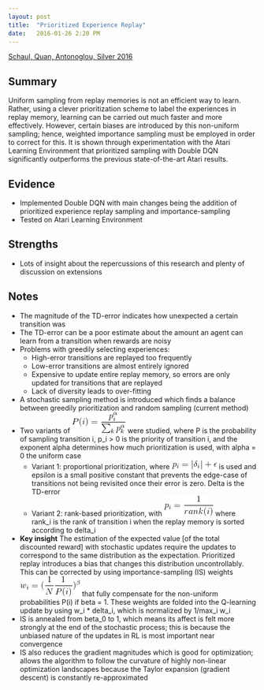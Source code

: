 ```yaml
---
layout: post
title:	"Prioritized Experience Replay"
date: 	2016-01-26 2:20 PM
---
```


[Schaul, Quan, Antonoglou, Silver 2016](http://arxiv.org/pdf/1511.05952.pdf)

## Summary ##
Uniform sampling from replay memories is not an efficient way to learn. Rather, using a clever prioritization scheme to label the experiences in replay memory, learning can be carried out much faster and more effectively. However, certain biases are introduced by this non-uniform sampling; hence, weighted importance sampling must be employed in order to correct for this. It is shown through experimentation with the Atari Learning Environment that prioritized sampling with Double DQN significantly outperforms the previous state-of-the-art Atari results.

## Evidence ## 
* Implemented Double DQN with main changes being the addition of prioritized experience replay sampling and importance-sampling 
* Tested on Atari Learning Environment

## Strengths ## 
* Lots of insight about the repercussions of this research and plenty of discussion on extensions

## Notes ## 
* The magnitude of the TD-error indicates how unexpected a certain transition was
* The TD-error can be a poor estimate about the amount an agent can learn from a transition when rewards are noisy
* Problems with greedily selecting experiences: 
	* High-error transitions are replayed too frequently
	* Low-error transitions are almost entirely ignored
	* Expensive to update entire replay memory, so errors are only updated for transitions that are replayed
	* Lack of diversity leads to over-fitting
* A stochastic sampling method is introduced which finds a balance between greedily prioritization and random sampling (current method)
* Two variants of ![Probability of sampling transition i](/assets/prioritized_exp_replay_1.gif) were studied, where P is the probability of sampling transition i, p_i > 0 is the priority of transition i, and the exponent alpha determines how much prioritization is used, with alpha = 0 the uniform case
	* Variant 1: proportional prioritization, where ![prioritized_exp_replay_2.gif](/assets/prioritized_exp_replay_2.gif) is used and epsilon is a small positive constant that prevents the edge-case of transitions not being revisited once their error is zero. Delta is the TD-error
	* Variant 2: rank-based prioritization, with ![prioritized_exp_replay_3.gif](/assets/prioritized_exp_replay_3.gif) where rank_i is the rank of transition i when the replay memory is sorted according to delta_i
* <b>Key insight</b> The estimation of the expected value [of the total discounted reward] with stochastic updates require the updates to correspond to the same distribution as the expectation. Prioritized replay introduces a bias that changes this distribution uncontrollably. This can be corrected by using importance-sampling (IS) weights ![prioritized_exp_replay_4.gif](/assets/prioritized_exp_replay_4.gif) that fully compensate for the non-uniform probabilities P(i) if beta = 1. These weights are folded into the Q-learning update by using w_i * delta_i, which is normalized by 1/max_i w_i
* IS is annealed from beta_0 to 1, which means its affect is felt more strongly at the end of the stochastic process; this is because the unbiased nature of the updates in RL is most important near convergence
* IS also reduces the gradient magnitudes which is good for optimization; allows the algorithm to follow the curvature of highly non-linear optimization landscapes because the Taylor expansion (gradient descent) is constantly re-approximated